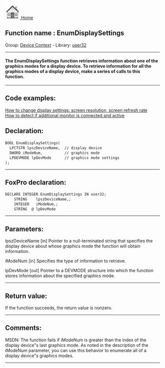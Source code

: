 [<img src="../../images/home.png"> Home ](https://github.com/VFPX/Win32API)  

## Function name : EnumDisplaySettings
Group: [Device Context](../../functions_group.md#Device_Context)  -  Library: [user32](../../Libraries.md#user32)  
***  


#### The EnumDisplaySettings function retrieves information about one of the graphics modes for a display device. To retrieve information for all the graphics modes of a display device, make a series of calls to this function.
***  


## Code examples:
[How to change display settings: screen resolution, screen refresh rate](../../samples/sample_374.md)  
[How to detect if additional monitor is connected and active](../../samples/sample_542.md)  

## Declaration:
```foxpro  
BOOL EnumDisplaySettings(
  LPCTSTR lpszDeviceName,  // display device
  DWORD iModeNum,          // graphics mode
  LPDEVMODE lpDevMode      // graphics mode settings
);  
```  
***  


## FoxPro declaration:
```foxpro  
DECLARE INTEGER EnumDisplaySettings IN user32;
	STRING    lpszDeviceName,;
	INTEGER   iModeNum,;
	STRING  @ lpDevMode  
```  
***  


## Parameters:
lpszDeviceName 
[in] Pointer to a null-terminated string that specifies the display device about whose graphics mode the function will obtain information.

iModeNum 
[in] Specifies the type of information to retrieve.

lpDevMode 
[out] Pointer to a DEVMODE structure into which the function stores information about the specified graphics mode.  
***  


## Return value:
If the function succeeds, the return value is nonzero.  
***  


## Comments:
MSDN: The function fails if iModeNum is greater than the index of the display device"s last graphics mode. As noted in the description of the iModeNum parameter, you can use this behavior to enumerate all of a display device"s graphics modes.   
  
***  

